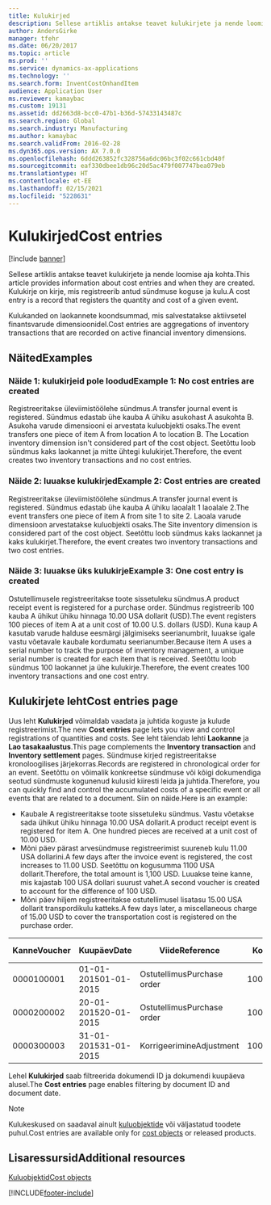 ```yaml
---
title: Kulukirjed
description: Sellese artiklis antakse teavet kulukirjete ja nende loomise aja kohta. Kulukirje on kirje, mis registreerib antud sündmuse koguse ja kulu.
author: AndersGirke
manager: tfehr
ms.date: 06/20/2017
ms.topic: article
ms.prod: ''
ms.service: dynamics-ax-applications
ms.technology: ''
ms.search.form: InventCostOnhandItem
audience: Application User
ms.reviewer: kamaybac
ms.custom: 19131
ms.assetid: dd2663d8-bcc0-47b1-b36d-57433143487c
ms.search.region: Global
ms.search.industry: Manufacturing
ms.author: kamaybac
ms.search.validFrom: 2016-02-28
ms.dyn365.ops.version: AX 7.0.0
ms.openlocfilehash: 6ddd263852fc328756a6dc06bc3f02c661cbd40f
ms.sourcegitcommit: eaf330dbee1db96c20d5ac479f007747bea079eb
ms.translationtype: HT
ms.contentlocale: et-EE
ms.lasthandoff: 02/15/2021
ms.locfileid: "5228631"
---
```

# <a name="cost-entries"></a><span data-ttu-id="6bb95-104">Kulukirjed</span><span class="sxs-lookup"><span data-stu-id="6bb95-104">Cost entries</span></span>

[!include [banner](../includes/banner.md)]

<span data-ttu-id="6bb95-105">Sellese artiklis antakse teavet kulukirjete ja nende loomise aja kohta.</span><span class="sxs-lookup"><span data-stu-id="6bb95-105">This article provides information about cost entries and when they are created.</span></span> <span data-ttu-id="6bb95-106">Kulukirje on kirje, mis registreerib antud sündmuse koguse ja kulu.</span><span class="sxs-lookup"><span data-stu-id="6bb95-106">A cost entry is a record that registers the quantity and cost of a given event.</span></span>

<span data-ttu-id="6bb95-107">Kulukanded on laokannete koondsummad, mis salvestatakse aktiivsetel finantsvarude dimensioonidel.</span><span class="sxs-lookup"><span data-stu-id="6bb95-107">Cost entries are aggregations of inventory transactions that are recorded on active financial inventory dimensions.</span></span>

## <a name="examples"></a><span data-ttu-id="6bb95-108">Näited</span><span class="sxs-lookup"><span data-stu-id="6bb95-108">Examples</span></span>
### <a name="example-1-no-cost-entries-are-created"></a><span data-ttu-id="6bb95-109">Näide 1: kulukirjeid pole loodud</span><span class="sxs-lookup"><span data-stu-id="6bb95-109">Example 1: No cost entries are created</span></span>

<span data-ttu-id="6bb95-110">Registreeritakse üleviimistöölehe sündmus.</span><span class="sxs-lookup"><span data-stu-id="6bb95-110">A transfer journal event is registered.</span></span> <span data-ttu-id="6bb95-111">Sündmus edastab ühe kauba A ühiku asukohast A asukohta B. Asukoha varude dimensiooni ei arvestata kuluobjekti osaks.</span><span class="sxs-lookup"><span data-stu-id="6bb95-111">The event transfers one piece of item A from location A to location B. The Location inventory dimension isn't considered part of the cost object.</span></span> <span data-ttu-id="6bb95-112">Seetõttu loob sündmus kaks laokannet ja mitte ühtegi kulukirjet.</span><span class="sxs-lookup"><span data-stu-id="6bb95-112">Therefore, the event creates two inventory transactions and no cost entries.</span></span>

### <a name="example-2-cost-entries-are-created"></a><span data-ttu-id="6bb95-113">Näide 2: luuakse kulukirjed</span><span class="sxs-lookup"><span data-stu-id="6bb95-113">Example 2: Cost entries are created</span></span>

<span data-ttu-id="6bb95-114">Registreeritakse üleviimistöölehe sündmus.</span><span class="sxs-lookup"><span data-stu-id="6bb95-114">A transfer journal event is registered.</span></span> <span data-ttu-id="6bb95-115">Sündmus edastab ühe kauba A ühiku laoalalt 1 laoalale 2.</span><span class="sxs-lookup"><span data-stu-id="6bb95-115">The event transfers one piece of item A from site 1 to site 2.</span></span> <span data-ttu-id="6bb95-116">Laoala varude dimensioon arvestatakse kuluobjekti osaks.</span><span class="sxs-lookup"><span data-stu-id="6bb95-116">The Site inventory dimension is considered part of the cost object.</span></span> <span data-ttu-id="6bb95-117">Seetõttu loob sündmus kaks laokannet ja kaks kulukirjet.</span><span class="sxs-lookup"><span data-stu-id="6bb95-117">Therefore, the event creates two inventory transactions and two cost entries.</span></span>

### <a name="example-3-one-cost-entry-is-created"></a><span data-ttu-id="6bb95-118">Näide 3: luuakse üks kulukirje</span><span class="sxs-lookup"><span data-stu-id="6bb95-118">Example 3: One cost entry is created</span></span>

<span data-ttu-id="6bb95-119">Ostutellimusele registreeritakse toote sissetuleku sündmus.</span><span class="sxs-lookup"><span data-stu-id="6bb95-119">A product receipt event is registered for a purchase order.</span></span> <span data-ttu-id="6bb95-120">Sündmus registreerib 100 kauba A ühikut ühiku hinnaga 10.00 USA dollarit (USD).</span><span class="sxs-lookup"><span data-stu-id="6bb95-120">The event registers 100 pieces of item A at a unit cost of 10.00 U.S. dollars (USD).</span></span> <span data-ttu-id="6bb95-121">Kuna kaup A kasutab varude halduse eesmärgi jälgimiseks seerianumbrit, luuakse igale vastu võetavale kaubale kordumatu seerianumber.</span><span class="sxs-lookup"><span data-stu-id="6bb95-121">Because item A uses a serial number to track the purpose of inventory management, a unique serial number is created for each item that is received.</span></span> <span data-ttu-id="6bb95-122">Seetõttu loob sündmus 100 laokannet ja ühe kulukirje.</span><span class="sxs-lookup"><span data-stu-id="6bb95-122">Therefore, the event creates 100 inventory transactions and one cost entry.</span></span>

## <a name="cost-entries-page"></a><span data-ttu-id="6bb95-123">Kulukirjete leht</span><span class="sxs-lookup"><span data-stu-id="6bb95-123">Cost entries page</span></span>
<span data-ttu-id="6bb95-124">Uus leht **Kulukirjed** võimaldab vaadata ja juhtida koguste ja kulude registreerimist.</span><span class="sxs-lookup"><span data-stu-id="6bb95-124">The new **Cost entries** page lets you view and control registrations of quantities and costs.</span></span> <span data-ttu-id="6bb95-125">See leht täiendab lehti **Laokanne** ja **Lao tasakaalustus**.</span><span class="sxs-lookup"><span data-stu-id="6bb95-125">This page complements the **Inventory transaction** and **Inventory settlement** pages.</span></span> <span data-ttu-id="6bb95-126">Sündmuse kirjed registreeritakse kronoloogilises järjekorras.</span><span class="sxs-lookup"><span data-stu-id="6bb95-126">Records are registered in chronological order for an event.</span></span> <span data-ttu-id="6bb95-127">Seetõttu on võimalik konkreetse sündmuse või kõigi dokumendiga seotud sündmuste kogunenud kulusid kiiresti leida ja juhtida.</span><span class="sxs-lookup"><span data-stu-id="6bb95-127">Therefore, you can quickly find and control the accumulated costs of a specific event or all events that are related to a document.</span></span> <span data-ttu-id="6bb95-128">Siin on näide.</span><span class="sxs-lookup"><span data-stu-id="6bb95-128">Here is an example:</span></span>

-   <span data-ttu-id="6bb95-129">Kaubale A registreeritakse toote sissetuleku sündmus. Vastu võetakse sada ühikut ühiku hinnaga 10.00 USA dollarit.</span><span class="sxs-lookup"><span data-stu-id="6bb95-129">A product receipt event is registered for item A. One hundred pieces are received at a unit cost of 10.00 USD.</span></span>
-   <span data-ttu-id="6bb95-130">Mõni päev pärast arvesündmuse registreerimist suureneb kulu 11.00 USA dollarini.</span><span class="sxs-lookup"><span data-stu-id="6bb95-130">A few days after the invoice event is registered, the cost increases to 11.00 USD.</span></span> <span data-ttu-id="6bb95-131">Seetõttu on kogusumma 1100 USA dollarit.</span><span class="sxs-lookup"><span data-stu-id="6bb95-131">Therefore, the total amount is 1,100 USD.</span></span> <span data-ttu-id="6bb95-132">Luuakse teine kanne, mis kajastab 100 USA dollari suurust vahet.</span><span class="sxs-lookup"><span data-stu-id="6bb95-132">A second voucher is created to account for the difference of 100 USD.</span></span>
-   <span data-ttu-id="6bb95-133">Mõni päev hiljem registreeritakse ostutellimusel lisatasu 15.00 USA dollarit transpordikulu katteks.</span><span class="sxs-lookup"><span data-stu-id="6bb95-133">A few days later, a miscellaneous charge of 15.00 USD to cover the transportation cost is registered on the purchase order.</span></span>

| <span data-ttu-id="6bb95-134">Kanne</span><span class="sxs-lookup"><span data-stu-id="6bb95-134">Voucher</span></span> | <span data-ttu-id="6bb95-135">Kuupäev</span><span class="sxs-lookup"><span data-stu-id="6bb95-135">Date</span></span>       | <span data-ttu-id="6bb95-136">Viide</span><span class="sxs-lookup"><span data-stu-id="6bb95-136">Reference</span></span>      | <span data-ttu-id="6bb95-137">Kood</span><span class="sxs-lookup"><span data-stu-id="6bb95-137">Number</span></span> | <span data-ttu-id="6bb95-138">Saatepartii ID</span><span class="sxs-lookup"><span data-stu-id="6bb95-138">Lot ID</span></span>  | <span data-ttu-id="6bb95-139">Kogus</span><span class="sxs-lookup"><span data-stu-id="6bb95-139">Quantity</span></span> | <span data-ttu-id="6bb95-140">Summa</span><span class="sxs-lookup"><span data-stu-id="6bb95-140">Amount</span></span>  |
|---------|------------|----------------|--------|---------|---------------|----|
| <span data-ttu-id="6bb95-141">00001</span><span class="sxs-lookup"><span data-stu-id="6bb95-141">00001</span></span>   | <span data-ttu-id="6bb95-142">01-01-2015</span><span class="sxs-lookup"><span data-stu-id="6bb95-142">01-01-2015</span></span> | <span data-ttu-id="6bb95-143">Ostutellimus</span><span class="sxs-lookup"><span data-stu-id="6bb95-143">Purchase order</span></span> | <span data-ttu-id="6bb95-144">100001</span><span class="sxs-lookup"><span data-stu-id="6bb95-144">100001</span></span> | <span data-ttu-id="6bb95-145">0000101</span><span class="sxs-lookup"><span data-stu-id="6bb95-145">0000101</span></span> | <span data-ttu-id="6bb95-146">100,00</span><span class="sxs-lookup"><span data-stu-id="6bb95-146">100.00</span></span>   | <span data-ttu-id="6bb95-147">1000.00</span><span class="sxs-lookup"><span data-stu-id="6bb95-147">1000.00</span></span> |
| <span data-ttu-id="6bb95-148">00002</span><span class="sxs-lookup"><span data-stu-id="6bb95-148">00002</span></span>   | <span data-ttu-id="6bb95-149">20-01-2015</span><span class="sxs-lookup"><span data-stu-id="6bb95-149">20-01-2015</span></span> | <span data-ttu-id="6bb95-150">Ostutellimus</span><span class="sxs-lookup"><span data-stu-id="6bb95-150">Purchase order</span></span> | <span data-ttu-id="6bb95-151">100001</span><span class="sxs-lookup"><span data-stu-id="6bb95-151">100001</span></span> | <span data-ttu-id="6bb95-152">0000101</span><span class="sxs-lookup"><span data-stu-id="6bb95-152">0000101</span></span> |          | <span data-ttu-id="6bb95-153">100,00</span><span class="sxs-lookup"><span data-stu-id="6bb95-153">100.00</span></span>  |
| <span data-ttu-id="6bb95-154">00003</span><span class="sxs-lookup"><span data-stu-id="6bb95-154">00003</span></span>   | <span data-ttu-id="6bb95-155">31-01-2015</span><span class="sxs-lookup"><span data-stu-id="6bb95-155">31-01-2015</span></span> | <span data-ttu-id="6bb95-156">Korrigeerimine</span><span class="sxs-lookup"><span data-stu-id="6bb95-156">Adjustment</span></span>     | <span data-ttu-id="6bb95-157">100001</span><span class="sxs-lookup"><span data-stu-id="6bb95-157">100001</span></span> | <span data-ttu-id="6bb95-158">0000101</span><span class="sxs-lookup"><span data-stu-id="6bb95-158">0000101</span></span> |          | <span data-ttu-id="6bb95-159">15,00</span><span class="sxs-lookup"><span data-stu-id="6bb95-159">15.00</span></span>   |

<span data-ttu-id="6bb95-160">Lehel **Kulukirjed** saab filtreerida dokumendi ID ja dokumendi kuupäeva alusel.</span><span class="sxs-lookup"><span data-stu-id="6bb95-160">The **Cost entries** page enables filtering by document ID and document date.</span></span> 

> [!NOTE]
> <span data-ttu-id="6bb95-161">Kulukeskused on saadaval ainult [kuluobjektide](cost-object.md) või väljastatud toodete puhul.</span><span class="sxs-lookup"><span data-stu-id="6bb95-161">Cost entries are available only for [cost objects](cost-object.md) or released products.</span></span>

<a name="additional-resources"></a><span data-ttu-id="6bb95-162">Lisaressursid</span><span class="sxs-lookup"><span data-stu-id="6bb95-162">Additional resources</span></span>
--------

[<span data-ttu-id="6bb95-163">Kuluobjektid</span><span class="sxs-lookup"><span data-stu-id="6bb95-163">Cost objects</span></span>](cost-object.md)





[!INCLUDE[footer-include](../../includes/footer-banner.md)]